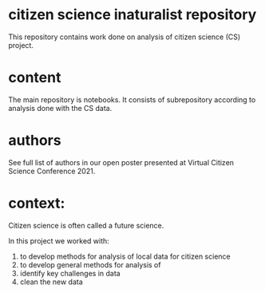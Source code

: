 # citizen science inaturalist repository 

This repository contains work done on analysis of citizen science (CS) project. 

# content
The main repository is notebooks. It consists of subrepository according to analysis done with the CS data.


# authors 
See full list of authors in our open poster presented at Virtual Citizen Science Conference 2021.

# context: 
Citizen science is often called a future science. 

In this project we worked with:
1. to develop methods for analysis of local data for citizen science 
2. to develop general methods for analysis of 
3. identify key challenges in data 
4. clean the new data 
